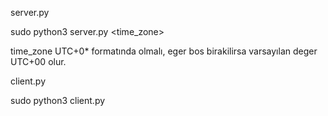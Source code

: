 server.py

sudo python3 server.py <time_zone>

time_zone UTC+0*  formatında olmalı, eger bos birakilirsa varsayılan deger UTC+00 olur.

client.py

sudo python3 client.py <host> <port>
